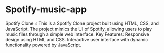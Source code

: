 # Spotify-music-app
Spotify Clone 🎶 This is a Spotify Clone project built using HTML, CSS, and JavaScript. The project mimics the UI of Spotify, allowing users to play music files through a simple web interface.  Key Features:  Responsive design using HTML and CSS. Interactive user interface with dynamic functionality powered by JavaScript. 
